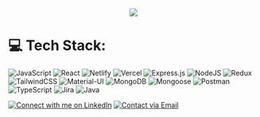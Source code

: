 <h1 align= "center">
   <img src="https://readme-typing-svg.demolab.com?font=Major+Mono+Display&size=50&pause=10000&color=7BF7ED&center=true&vCenter=true&width=1000&height=150&lines=I'm+Shrinivas Kulkarni!">
</h1>




# 💻 Tech Stack:
![JavaScript](https://img.shields.io/badge/javascript-%23323330.svg?style=flat&logo=javascript&logoColor=%23F7DF1E) 
![React](https://img.shields.io/badge/React-%2320232A.svg?style=flat&logo=react&logoColor=%2361DAFB)
 ![Netlify](https://img.shields.io/badge/netlify-%23000000.svg?style=flat&logo=netlify&logoColor=#00C7B7)
 ![Vercel](https://img.shields.io/badge/vercel-%23000000.svg?style=flat&logo=vercel&logoColor=white)  ![Express.js](https://img.shields.io/badge/express.js-%23404d59.svg?style=flat&logo=express&logoColor=%2361DAFB) ![NodeJS](https://img.shields.io/badge/node.js-6DA55F?style=flat&logo=node.js&logoColor=white)                                ![Redux](https://img.shields.io/badge/redux-%23593d88.svg?style=flat&logo=redux&logoColor=white)
 ![TailwindCSS](https://img.shields.io/badge/tailwindcss-%2338B2AC.svg?style=flat&logo=tailwind-css&logoColor=white)
 ![Material-UI](https://img.shields.io/badge/Material--UI-%230081CB.svg?style=flat&logo=material-ui&logoColor=white)
 ![MongoDB](https://img.shields.io/badge/MongoDB-%234ea94b.svg?style=flat&logo=mongodb&logoColor=white) 
 ![Mongoose](https://img.shields.io/badge/Mongoose-%23880000.svg?style=flat&logo=mongoose&logoColor=white)
 ![Postman](https://img.shields.io/badge/Postman-FF6C37?style=flat&logo=postman&logoColor=white) 
 ![TypeScript](https://img.shields.io/badge/TypeScript-%233178C6.svg?style=flat&logo=typescript&logoColor=white) ![Jira](https://img.shields.io/badge/Jira-%230A83DC.svg?style=flat&logo=jira&logoColor=white) ![Java](https://img.shields.io/badge/Java-%23ED8B00.svg?style=flat&logo=java&logoColor=white)




[![Connect with me on LinkedIn](https://img.shields.io/badge/LinkedIn-Connect-blue?style=flat&logo=linkedin&logoColor=white)](https://www.linkedin.com/in/kulkarni-shrinivas/)
[![Contact via Email](https://img.shields.io/badge/Email-Contact-red?style=flat&logo=gmail&logoColor=white)](mailto:kulkarnishrinivas99@gmail.com)



